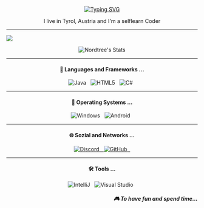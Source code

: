 <p align='center'>
<a href="https://git.io/typing-svg"><img src="https://readme-typing-svg.demolab.com?font=&weight=900&size=32&duration=2000&pause=10000000&color=F70000&center=true&vCenter=true&multiline=true&width=500&lines=Hi%2C+I'm+Nordtree" alt="Typing SVG" /></a>
</p>
<p align='center'>I live in Tyrol, Austria and I'm a selflearn Coder</p>

<hr>

![](https://komarev.com/ghpvc/?username=Nordtree12&color=dc143c)

<p align="center">
    <img src="https://github-readme-stats.vercel.app/api?username=Nordtree12&show_icons=true&theme=codeSTACKr&count_private=true&include_all_commits=true&custom_title=Stats&title_color=ff0000&icon_color=ff0000&locale=de" alt="Nordtree's Stats"/>
</p>

<hr>

<h4 align="center">🔭  Languages and Frameworks ...</h4>

<p align="center">
    <img src="https://img.shields.io/badge/Java-ED8B00?style=for-the-badge&logo=java&logoColor=white" alt="Java">&nbsp;&nbsp;
    <img src="https://img.shields.io/badge/HTML5-E34F26?style=for-the-badge&logo=html5&logoColor=white" alt="HTML5">&nbsp;&nbsp;
    <img src="https://img.shields.io/badge/C%23-239120?style=for-the-badge&logo=c-sharp&logoColor=white" alt="C#">&nbsp;&nbsp;
</p>

<hr>

<h4 align="center">🌱 Operating Systems ...</h4>

<p align="center">
    <img src="https://img.shields.io/badge/Windows-0078D6?style=for-the-badge&logo=windows&logoColor=white" alt="Windows">&nbsp;&nbsp;
    <img src="https://img.shields.io/badge/Android-3DDC84?style=for-the-badge&logo=android&logoColor=white" alt="Android">&nbsp;&nbsp;
</p>
<hr>

<h4 align="center">🌐 Sozial and Networks ...</h4>

<p align="center">
<a href="https://discord.gg/cMTxKz8XSU" target="_blank">
    <img src="https://img.shields.io/badge/Discord-7289DA?style=for-the-badge&logo=discord&logoColor=white" alt="Discord">&nbsp;&nbsp;
</a>
<a href="https://github.com/Nordtree12" target="_blank">
    <img src="https://img.shields.io/badge/GitHub-100000?style=for-the-badge&logo=github&logoColor=white" alt="GitHub">&nbsp;&nbsp;
</a>
</p>
    
<hr>

<h4 align="center">🛠️ Tools ...</h4>
<p align="center">
    <img src="https://img.shields.io/badge/IntelliJ_IDEA-000000.svg?style=for-the-badge&logo=intellij-idea&logoColor=white" alt="IntelliJ">&nbsp;&nbsp;
    <img src="https://img.shields.io/badge/Visual_Studio-5C2D91?style=for-the-badge&logo=visual%20studio&logoColor=white" alt="Visual Studio">&nbsp;&nbsp;
</p>

<h5 align="right">🎮 To have fun and spend time...</h5>
